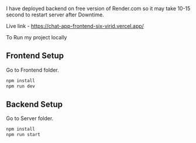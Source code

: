 I have deployed backend on free version of Render.com so it may take 10-15 second to restart server after Downtime.

Live link - https://chat-app-frontend-six-virid.vercel.app/

To Run my project locally

## Frontend Setup
Go to Frontend folder.

```bash
npm install
npm run dev
```

## Backend Setup
Go to Server folder.

```bash
npm install
npm run start
```
